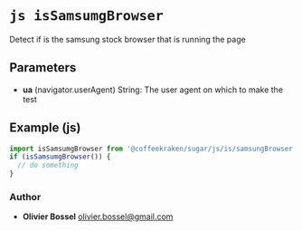 


<!-- @namespace    sugar.js.is -->

# ```js isSamsumgBrowser ```


Detect if is the samsung stock browser that is running the page

## Parameters

- **ua** (navigator.userAgent) String: The user agent on which to make the test



## Example (js)

```js
import isSamsumgBrowser from '@coffeekraken/sugar/js/is/samsungBrowser'
if (isSamsumgBrowser()) {
  // do something
}
```


### Author
- **Olivier Bossel** <a href="mailto:olivier.bossel@gmail.com">olivier.bossel@gmail.com</a> 



